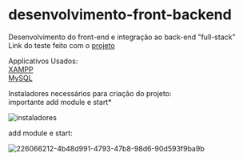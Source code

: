 # desenvolvimento-front-backend
 Desenvolvimento do front-end e integração ao back-end  "full-stack"<br>
Link do teste feito com o [projeto](https://youtu.be/07kFP2zW5LQ)<br>

Applicativos Usados:<br>
[XAMPP](https://www.apachefriends.org/pt_br/index.html) <br>
[MySQL](https://www.mysql.com/products/workbench/)

Instaladores necessários para criação do projeto: <br>
importante add module e start* <br>


![instaladores](https://user-images.githubusercontent.com/127784850/229165586-cea6ff14-d206-46da-8618-95ec38cb5ed2.png)

add module e start:

![226066212-4b48d991-4793-47b8-98d6-90d593f9ba9b](https://user-images.githubusercontent.com/127784850/230132403-ace837cf-5092-4b83-bdd1-13ffd89d1170.png)
